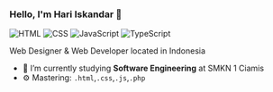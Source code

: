 ### Hello, I'm Hari Iskandar 👋

![HTML](https://img.shields.io/badge/HTML-Expert-orange)
![CSS](https://img.shields.io/badge/CSS-Expert-blue)
![JavaScript](https://img.shields.io/badge/JavaScript-Intermediate-yellow)
![TypeScript](https://img.shields.io/badge/PHP-Intermediate-lightblue)

Web Designer & Web Developer located in Indonesia

- 🔭 I’m currently studying **Software Engineering** at SMKN 1 Ciamis
- ⚙️ Mastering: `.html`,`.css`,`.js`,`.php`
<!--
**hariiskndrmd/hariiskndrmd** is a ✨ _special_ ✨ repository because its `README.md` (this file) appears on your GitHub profile.

Here are some ideas to get you started:

- 🔭 I’m currently working on ...
- 🌱 I’m currently learning ...
- 👯 I’m looking to collaborate on ...
- 🤔 I’m looking for help with ...
- 💬 Ask me about ...
- 📫 How to reach me: ...
- 😄 Pronouns: ...
- ⚡ Fun fact: ...
-->
